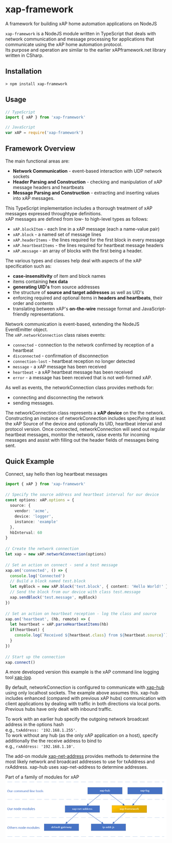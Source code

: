 # xap-framework
A framework for building xAP home automation applications on NodeJS

`xap-framework` is a NodeJS module written in TypeScript that deals with network communication
and message processing for applications that communicate using the xAP home automation protocol.  
Its purpose and operation are similar to the earlier xAPframework.net library written in CSharp.

## Installation
```shell
> npm install xap-framework
```

## Usage
```typescript
// TypeScript
import { xAP } from 'xap-framework'
```
```javascript
// JavaScript
var xAP = require('xap-framework')
```

## Framework Overview
The main functional areas are:
* **Network Communication** - event-based interaction with UDP network sockets
* **Header Parsing and Construction** - checking and manipulation of xAP message headers and heartbeats
* **Message Parsing and Construction** - extracting and inserting values into xAP messages.

This TypeScript implementation includes a thorough treatment of xAP messages expressed throughtype definitions.  
xAP messages are defined from low- to high-level types as follows:
* `xAP.blockItem` - each line in a xAP message (each a name-value pair)
* `xAP.block` - a named set of message lines
* `xAP.headerItems` - the lines required for the first block in every message
* `xAP.heartbeatItems` - the lines required for heartbeat message headers
* `xAP.message` - an array of blocks with the first being a header.

The various types and classes help deal with aspects of the xAP specification such as:
* **case-insensitivity** of item and block names
* items containing **hex data**
* **generating UID's** from source addresses
* the structure of **source and target addresses** as well as UID's
* enforcing required and optional items in **headers and heartbeats**, their order and contents
* translating between xAP's **on-the-wire** message format and JavaScript-friendly representations.


Network communication is event-based, extending the NodeJS EventEmitter object.  
The `xAP.networkConnection` class raises events:
* `connected` - connection to the network confirmed by reception of a heartbeat
* `disconnected` - confirmation of disconnection
* `connection-lost` - heartbeat reception no longer detected
* `message` - a xAP message has been received
* `heartbeat` - a xAP heartbeat message has been received
* `error` - a message has been received that is not well-formed xAP.

As well as events, the networkConnection class provides methods for:
* connecting and disconnecting the network
* sending messages.

The networkConnection class represents a **xAP device** on the the network.
Constructing an instance of networkConnection includes specifying at least the xAP Source of the device
and optionally its UID, heartbeat interval and protocol version.
Once connected, networkConnection will send out regular heartbeat messages,
monitor the network, raise events for incoming messages
and assist with filling out the header fields of messages being sent.

## Quick Example
Connect, say hello then log heartbeat messages

```typescript
import { xAP } from 'xap-framework'

// Specify the source address and heartbeat interval for our device
const options: xAP.options = {
  source: {
    vendor: 'acme',
    device: 'logger',
    instance: 'example'
  },
  hbInterval: 60
}

// Create the network connection
let xap = new xAP.networkConnection(options)

// Set an action on connect - send a test message
xap.on('connected', () => {
  console.log('Connected')
  // Build a block named test.block
  let myBlock = new xAP.block('test.block', { content: 'Hello World!' })
  // Send the block from our device with class test.message
  xap.sendBlock('test.message', myBlock)
})

// Set an action on heartbeat reception - log the class and source
xap.on('heartbeat', (hb, remote) => {
  let heartbeat = xAP.parseHeartbeatItems(hb)
  if(heartbeat) {
    console.log(`Received ${heartbeat.class} from ${heartbeat.source}`)
  }
})

// Start up the connection
xap.connect()
```
A more developed version this example is the
xAP command line logging tool [xap-log](http://github.com/erspearson/xap-log).

By default, networkConnection is configured to communicate with
[xap-hub](http://github.com/erspearson/xap-hub)
using only localhost sockets. The example above assumes this.
xap-hub includes enhanced (compared with previous xAP hubs) communication with client applications
by dealing with traffic in both directions via local ports.
Previous hubs have only dealt with inbound traffic.

To work with an earlier hub specify the outgoing network broadcast address in the options hash  
e.g., `txAddress: '192.168.1.255'`.  
To work without any hub (as the only xAP application on a host),
specify additionally the the receive address to bind to  
e.g., `rxAddress: '192.168.1.10'`.

The add-on module
[xap-net-address](http://github.com/erspearson/xap-net-address)
provides methods to determine the most likely network
and broadcast addresses to use for txAddress and rxAddress.
xap-hub uses xap-net-address to determine addresses.

Part of a family of modules for xAP
![xAP family diagram](/img/xap-family-framework.png)
